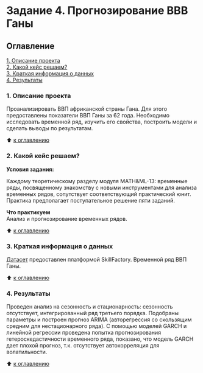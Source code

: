 # Задание 4. Прогнозирование ВВВ Ганы
## Оглавление  
[1. Описание проекта](./README.md#1-Описание-проекта)  
[2. Какой кейс решаем?](./README.md#2-Какой-кейс-решаем)  
[3. Краткая информация о данных](./README.md#3-Краткая-информация-о-данных)  
[4. Результаты](./README.md#4-Результаты)    

### 1. Описание проекта    
Проанализировать ВВП африканской страны Гана. Для этого предоставлены показатели ВВП Ганы за 62 года. Необходимо исследовать временной ряд, изучить его свойства, построить модели и сделать выводы по результатам.

:arrow_up: [к оглавлению](./README.md#Оглавление)

### 2. Какой кейс решаем?  

**Условия задания:**

Каждому теоретическому разделу модуля MATH&ML-13: временные ряды, посвященному знакомству с новыми инструментами для анализа временных рядов, сопутствует соответствующий практический юнит. Практика предполагает поступательное решение пяти заданий.

**Что практикуем**     
Анализ и прогнозирование временных рядов.

:arrow_up: [к оглавлению](./README.md#Оглавление)

### 3. Краткая информация о данных
[Датасет](./ghana_gdp.zip) предоставлен платформой SkillFactory. Временной ряд ВВП Ганы.
 
:arrow_up: [к оглавлению](./README.md#Оглавление)

### 4. Результаты  
Проведен анализ на сезонность и стационарность: сезонность отсутствует, интегрированный ряд третьего порядка. Подобраны параметры и построен прогноз ARIMA (авторегрессия со скользящим средним для нестационарного ряда). С помощью моделей GARCH и линейной регрессии проведена попытка прогнозирования гетероскедастичности временного ряда, показано, что модель GARCH дает плохой прогноз, т.к. отсутствует автокорреляция для волатильности.

:arrow_up: [к оглавлению](./README.md#Оглавление)
